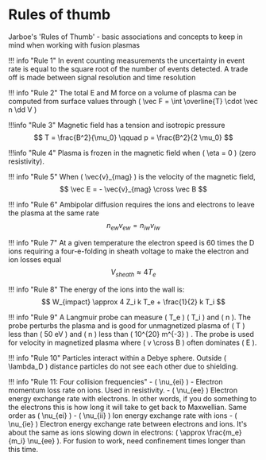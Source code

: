 # Rules of thumb

Jarboe's 'Rules of Thumb' - basic associations and concepts to keep in mind when working with fusion plasmas

!!! info "Rule 1"
    In event counting measurements the uncertainty in event rate is equal to the square root of the number of events detected. A trade off is made between signal resolution and time resolution

!!! info "Rule 2"
    The total E and M force on a volume of plasma can be computed from surface values through \( \vec F = \int \overline{T} \cdot \vec n \dd V \) 


!!!info "Rule 3"
    Magnetic field has a tension and isotropic pressure
    $$
    T = \frac{B^2}{\mu_0} \qquad p = \frac{B^2}{2 \mu_0}
    $$


!!!info "Rule 4"
    Plasma is frozen in the magnetic field when \( \eta = 0 \) (zero resistivity). 

!!! info "Rule 5"
    When \( \vec{v}_{mag} \) is the velocity of the magnetic field,
    $$
    \vec E = - \vec{v}_{mag} \cross \vec B
    $$

!!! info "Rule 6"
    Ambipolar diffusion requires the ions and electrons to leave the plasma at the same rate
    $$
    n_{ew} v_{ew} = n_{iw} v_{iw}
    $$

!!! info "Rule 7"
    At a given temperature the electron speed is 60 times the D ions requiring a four-e-folding in sheath voltage to make the electron and ion losses equal
    $$
    V_{sheath} \approx 4 T_e
    $$

!!! info "Rule 8"
    The energy of the ions into the wall is:
    $$
    W_{impact} \approx 4 Z_i k T_e + \frac{1}{2} k T_i
    $$


!!! info "Rule 9"
    A Langmuir probe can measure \( T_e \) \( T_i \) and \( n \). The probe perturbs the plasma and is good for unmagnetized plasma of \( T \) less than \( 50 eV \) and \( n \) less than \( 10^{20} m^{-3} \) . The probe is used for velocity in magnetized plasma where \( v \cross B \) often dominates \( E \).

!!! info "Rule 10"
    Particles interact within a Debye sphere. Outside \( \lambda_D \) distance particles do not see each other due to shielding.

!!! info "Rule 11: Four collision frequencies"
    - \( \nu_{ei} \) - Electron momentum loss rate on ions. Used in resistivity.
    - \( \nu_{ee} \) Electron energy exchange rate with electrons. In other words, if you do something to the electrons this is how long it will take to get back to Maxwellian. Same order as \( \nu_{ei} \) 
    - \( \nu_{ii} \) Ion energy exchange rate with ions
    - \( \nu_{ie} \) Electron energy exchange rate between electrons and ions. It's about the same as ions slowing down in electrons: \( \approx \frac{m_e}{m_i} \nu_{ee} \). For fusion to work, need confinement times longer than this time.

